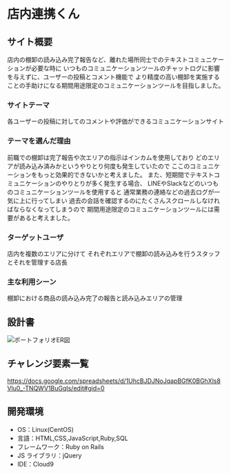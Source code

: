 # 店内連携くん

## サイト概要

店内の棚卸の読み込み完了報告など、離れた場所同士でのテキストコミュニケーションが必要な時に
いつものコミュニケーションツールのチャットログに影響を与えずに、ユーザーの投稿とコメント機能で
より精度の高い棚卸を実施することの手助けになる期間用途限定のコミュニケーションツールを目指しました。

### サイトテーマ
各ユーザーの投稿に対してのコメントや評価ができるコミュニケーションサイト

### テーマを選んだ理由
前職での棚卸は完了報告や次エリアの指示はインカムを使用しており
どのエリアが読み込み済みかというやりとり何度も発生していたので
ここのコミュニケーションをもっと効果的できないかと考えました。
また、短期間でテキストコミュニケーションのやりとりが多く発生する場合、
LINEやSlackなどのいつものコミュニケーションツールを使用すると
通常業務の連絡などの過去ログが一気に上に行ってしまい
過去の会話を確認するのにたくさんスクロールしなければならなくなってしまうので
期間用途限定のコミュニケーションツールには需要があると考えました。

### ターゲットユーザ
店内を複数のエリアに分けて
それぞれエリアで棚卸の読み込みを行うスタッフとそれを管理する店長

### 主な利用シーン
棚卸における商品の読み込み完了の報告と読み込みエリアの管理

## 設計書
![ポートフォリオER図](https://user-images.githubusercontent.com/85168396/128015624-53945ecd-49b6-493b-8faf-b0bb4191af1b.jpg)


## チャレンジ要素一覧

https://docs.google.com/spreadsheets/d/1UhcBJDJNoJqapBGfK0BGhXls8Vlu0_-TNQWV1BuGqIs/edit#gid=0

## 開発環境

- OS：Linux(CentOS)
- 言語：HTML,CSS,JavaScript,Ruby,SQL
- フレームワーク：Ruby on Rails
- JS ライブラリ：jQuery
- IDE：Cloud9
